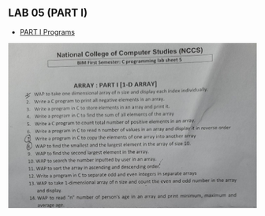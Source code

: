 ## LAB 05 (PART I)

- [PART I Programs](/First_Semester/C_Programming/LAB-05/PART-I/)

![Question](/First_Semester/C_Programming/LAB-05/PART-I/Part-I.jpg)